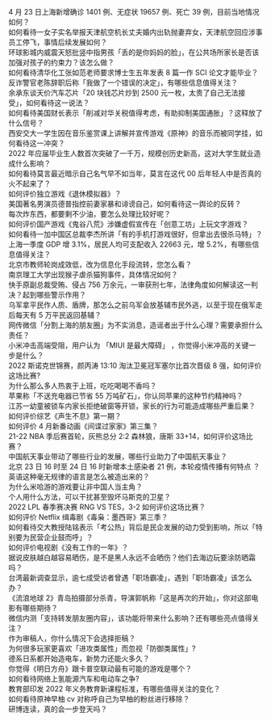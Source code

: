 4 月 23 日上海新增确诊 1401 例、无症状 19657 例、死亡 39 例，目前当地情况如何？  
如何看待一女子实名举报天津航空机长丈夫婚内出轨抛妻弃女，天津航空回应涉事员工停飞，事情后续发展如何？  
环球影城内威震天怒批竖中指男孩「丢的是你妈妈的脸」，在公共场所家长是否该加强对孩子的约束力？该怎么做？  
如何看待清华化工张如范老师要求博士生五年发表 8 篇一作 SCI 论文才能毕业？  
反诈警官老陈辞职后称「我做了一个错误的决定」，有哪些信息值得关注？  
余承东谈天价汽车芯片「20 块钱芯片炒到 2500 元一枚，太贵了自己无法接受」，如何看待这一说法？  
如何看待美国财长表示「削减对华关税值得考虑，有助抑制美国通胀」？这释放了什么信号？  
西安交大一学生因在音乐鉴赏课上讲解并宣传游戏《原神》的音乐而被同学挂，如何看待这一冲突？  
2022 年应届毕业生人数首次突破了一千万，规模创历史新高，这对大学生就业造成什么影响？  
如何看待莫言最近暗示自己名气早不如当年，莫言在这代 00 后年轻人中是否真的火不起来了？  
如何评价独立游戏《退休模拟器》？  
美国著名男演员德普指控前妻家暴和诽谤自己，如何看待这一舆论的反转？  
每次炸东西，都要剩不少油，要怎么处理比较好呢？  
如何评价国产游戏《鬼谷八荒》涉嫌虚假宣传在「创意工坊」上玩文字游戏？  
如何看待一加中国区总裁李杰所讲「有的手机打游戏很好，但拿出去很杀马特」？  
上海一季度 GDP 增 3.1%，居民人均可支配收入 22663 元，增 5.2%，有哪些信息值得关注？  
北京市教师轮岗成效低，改为信息化手段流转，您怎么看？  
南京理工大学出现猴子虐杀猫狗事件，具体情况如何？  
快手原副总裁受贿、侵占 756 万余元，一审获刑七年，法律角度如何解读这一判决？起到哪些警示作用？  
乌军拿平民作人质、盾牌，那怎么之前乌军会放基辅市民外逃，以至于现在俄军走后每天有 5 万平民返回基辅？  
网传微信「分割上海的朋友圈」为不实消息，造谣者出于什么心理？需要承担什么责任？  
小米冲击高端受阻，用户认为 「MIUI 是最大障碍」 ，你觉得小米冲高的关键一步是什么？  
2022 斯诺克世锦赛，颜丙涛 13:10 淘汰卫冕冠军塞尔比首次晋级 8 强，如何评价这场比赛?  
为什么那么多人热衷于上班，吃吃喝喝不香吗？  
苹果称「不送充电器已节省 55 万吨矿石」，你认同苹果的这种节约精神吗？  
江苏一幼童被锁车内家长拒绝破窗等开锁，家长的行为可能造成哪些严重后果？  
如何评价综艺《声生不息》第一期？  
如何评价 4 月新番动画《间谍过家家》第三集？  
21-22 NBA 季后赛首轮，灰熊总分 2:2 森林狼，唐斯 33+14，如何评价这场比赛？  
中国航天事业带动了哪些行业的发展，哪些行业助力了中国航天事业？  
北京 23 日 16 时至 24 日 16 时新增本土感染者 21 例，本轮疫情传播有何特点 ？  
英语这种毫无规律的语言是怎么被造出来的？  
为什么米哈游的游戏要让非中国人当主角？  
个人用什么方法，可以干扰甚至毁坏马斯克的卫星？  
2022 LPL 春季赛决赛 RNG VS TES，3-2 如何评价这场比赛？  
如何评价 Netflix 缉毒剧《毒枭：墨西哥》第三季？  
如何看待交大教授陆铭表示「考公热」背后是民企发展的动力受到影响，所以「特别要为民营企业鼓而呼」？  
如何评价电视剧《没有工作的一年》？  
据说皮肤越白越容易晒伤，是不是黑人永远不会晒伤？他们去海边玩要涂防晒霜吗？  
台湾最新调查显示，逾七成受访者曾遇「职场霸凌」，遇到「职场霸凌」该怎么办？  
《流浪地球 2》青岛拍摄部分杀青，导演郭帆称「这是再次的开始」，你对这部电影有哪些期待？  
微信内测「支持转发朋友圈内容」，该功能将带来什么影响？还有哪些亮点值得关注？  
作为审稿人，你什么情况下会选择拒稿？  
为何很多玩家更喜欢「进攻类属性」而忽视「防御类属性」?  
德系日系都开始造电车，新势力还能火多久？  
你觉得《明日方舟》跟卡普空联动最有可能的游戏是哪个？  
如何看待网络上氢能源汽车和电动车之争?  
教育部印发 2022 年义务教育新课程标准，有哪些值得关注的变化？  
如何看待原神早柚 cv 对称呼自己为早柚的粉丝进行移除？  
研博连读，真的会一步登天吗？  
